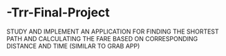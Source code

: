 # -Trr-Final-Project
STUDY AND IMPLEMENT AN APPLICATION FOR FINDING THE SHORTEST PATH AND CALCULATING THE FARE BASED ON CORRESPONDING DISTANCE AND TIME (SIMILAR TO GRAB APP)
